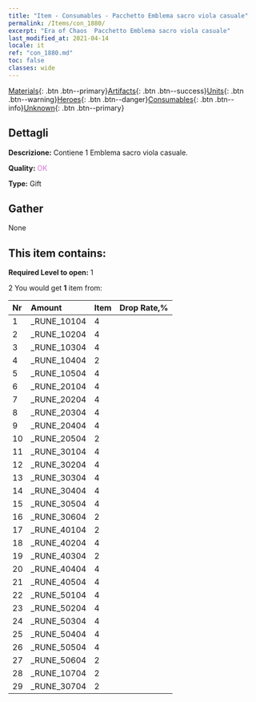 ```yaml
---
title: "Item - Consumables - Pacchetto Emblema sacro viola casuale"
permalink: /Items/con_1880/
excerpt: "Era of Chaos  Pacchetto Emblema sacro viola casuale"
last_modified_at: 2021-04-14
locale: it
ref: "con_1880.md"
toc: false
classes: wide
---
```

 [Materials](/it/Items/){: .btn .btn--primary}[Artifacts](/it/Items/Artifacts/){: .btn .btn--success}[Units](/it/Items/Units/){: .btn .btn--warning}[Heroes](/it/Items/Heroes/){: .btn .btn--danger}[Consumables](/it/Items/Consumables/){: .btn .btn--info}[Unknown](/it/Items/Unknown/){: .btn .btn--primary}

## Dettagli
 **Descrizione:** Contiene 1 Emblema sacro viola casuale.

 **Quality:** <span style="color: #DA70D6">OK</span>

 **Type:** Gift

## Gather

  None

## This item contains:

 **Required Level to open:** 1

 2 You would get **1** item  from:

  | Nr | Amount |     Item    | Drop Rate,% |
  |:---|:-------|:------------|:---------:|
  | 1 | _RUNE_10104 | 4 | 
  | 2 | _RUNE_10204 | 4 | 
  | 3 | _RUNE_10304 | 4 | 
  | 4 | _RUNE_10404 | 2 | 
  | 5 | _RUNE_10504 | 4 | 
  | 6 | _RUNE_20104 | 4 | 
  | 7 | _RUNE_20204 | 4 | 
  | 8 | _RUNE_20304 | 4 | 
  | 9 | _RUNE_20404 | 4 | 
  | 10 | _RUNE_20504 | 2 | 
  | 11 | _RUNE_30104 | 4 | 
  | 12 | _RUNE_30204 | 4 | 
  | 13 | _RUNE_30304 | 4 | 
  | 14 | _RUNE_30404 | 4 | 
  | 15 | _RUNE_30504 | 4 | 
  | 16 | _RUNE_30604 | 2 | 
  | 17 | _RUNE_40104 | 2 | 
  | 18 | _RUNE_40204 | 4 | 
  | 19 | _RUNE_40304 | 2 | 
  | 20 | _RUNE_40404 | 4 | 
  | 21 | _RUNE_40504 | 4 | 
  | 22 | _RUNE_50104 | 4 | 
  | 23 | _RUNE_50204 | 4 | 
  | 24 | _RUNE_50304 | 4 | 
  | 25 | _RUNE_50404 | 4 | 
  | 26 | _RUNE_50504 | 4 | 
  | 27 | _RUNE_50604 | 2 | 
  | 28 | _RUNE_10704 | 2 | 
  | 29 | _RUNE_30704 | 2 | 

